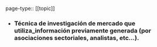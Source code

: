 page-type:: [[topic]]
- ### Técnica de investigación de mercado que utiliza_información previamente generada (por asociaciones sectoriales, analistas, etc...).



